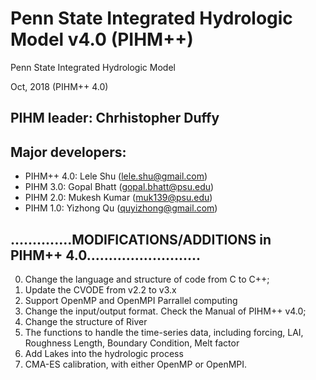 # Penn State Integrated Hydrologic Model v4.0 (PIHM++)
Penn State Integrated Hydrologic Model

Oct, 2018 (PIHM++ 4.0)                         
 
 ## PIHM leader: Chrhistopher Duffy 
 ## Major developers:
 * PIHM++ 4.0:      Lele Shu (lele.shu@gmail.com)                 
 * PIHM 3.0:        Gopal Bhatt (gopal.bhatt@psu.edu)             
 * PIHM 2.0:        Mukesh Kumar (muk139@psu.edu)                 
 * PIHM 1.0:        Yizhong Qu   (quyizhong@gmail.com)            
 
 
 ## ..............MODIFICATIONS/ADDITIONS in PIHM++ 4.0..........................
  0) Change the language and structure of code from C to C++;
  1) Update the CVODE from v2.2 to v3.x
  2) Support OpenMP and OpenMPI Parrallel computing
  3) Change the input/output format. Check the Manual of PIHM++ v4.0;
  4) Change the structure of River
  5) The functions to handle the time-series data, including forcing, LAI,
     Roughness Length, Boundary Condition, Melt factor
  6) Add Lakes into the hydrologic process
  7) CMA-ES calibration, with either OpenMP or OpenMPI.
 
